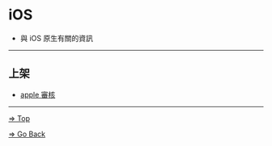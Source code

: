 # iOS

- 與 iOS 原生有關的資訊

---

## 上架

- [apple 審核](./Review/README.md)

---

[=> Top](#ios)

[=> Go Back](../README.md)
